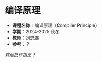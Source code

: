# 编译原理

- **课程名称**：编译原理（**C**ompiler **P**rinciple）
- **学期**：2024-2025 秋冬
- **教师**：刘忠鑫
- **参考**：？

*欢迎批评指正！*